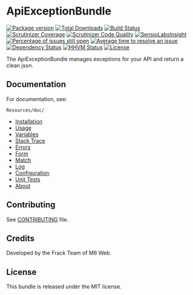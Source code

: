 # ApiExceptionBundle

[![Package version](https://img.shields.io/packagist/v/m6web/api-exception-bundle.svg?style=flat-square)](https://packagist.org/packages/m6web/api-exception-bundle)
[![Total Downloads](https://img.shields.io/packagist/dt/m6web/api-exception-bundle.svg?style=flat-square)](https://packagist.org/packages/m6web/api-exception-bundle)
[![Build Status](https://img.shields.io/travis/M6Web/ApiExceptionBundle/master.svg?style=flat-square)](https://travis-ci.org/M6Web/ApiExceptionBundle)
[![Scrutinizer Coverage](https://img.shields.io/scrutinizer/coverage/g/m6web/ApiExceptionBundle.svg?style=flat-square)](https://scrutinizer-ci.com/g/m6web/ApiExceptionBundle/?branch=master)
[![Scrutinizer Code Quality](https://img.shields.io/scrutinizer/g/m6web/ApiExceptionBundle.svg?style=flat-square)](https://scrutinizer-ci.com/g/m6web/ApiExceptionBundle/?branch=master)
[![SensioLabsInsight](https://img.shields.io/sensiolabs/i/c770213f-bec2-4cac-a2bc-c414333cd91c.svg?style=flat-square)](https://insight.sensiolabs.com/projects/c770213f-bec2-4cac-a2bc-c414333cd91c)
[![Percentage of issues still open](http://isitmaintained.com/badge/open/M6Web/ApiExceptionBundle.svg?style=flat-square)](http://isitmaintained.com/project/M6Web/ApiExceptionBundle "Percentage of issues still open")
[![Average time to resolve an issue](http://isitmaintained.com/badge/resolution/M6Web/ApiExceptionBundle.svg?style=flat-square)](http://isitmaintained.com/project/M6Web/ApiExceptionBundle "Average time to resolve an issue")
[![Dependency Status](https://img.shields.io/versioneye/d/php/m6web:api-exception-bundle.svg?style=flat-square)](https://www.versioneye.com/php/m6web:api-exception-bundle)
[![HHVM Status](https://img.shields.io/hhvm/m6web/api-exception-bundle.svg?style=flat-square)](http://hhvm.h4cc.de/package/m6web/api-exception-bundle)
[![License](https://img.shields.io/packagist/l/m6web/api-exception-bundle.svg?style=flat-square)](https://packagist.org/packages/m6web/api-exception-bundle)

The ApiExceptionBundle manages exceptions for your API and return a clean json.

## Documentation

For documentation, see:

```
Resources/doc/
```

- [Installation](https://github.com/M6Web/ApiExceptionBundle/blob/master/Resources/doc/installation.md)
- [Usage](https://github.com/M6Web/ApiExceptionBundle/blob/master/Resources/doc/usage.md)
- [Variables](https://github.com/M6Web/ApiExceptionBundle/blob/master/Resources/doc/variables.md)
- [Stack Trace](https://github.com/M6Web/ApiExceptionBundle/blob/master/Resources/doc/stack_trace.md)
- [Errors](https://github.com/M6Web/ApiExceptionBundle/blob/master/Resources/doc/errors.md)
- [Form](https://github.com/M6Web/ApiExceptionBundle/blob/master/Resources/doc/form.md)
- [Match](https://github.com/M6Web/ApiExceptionBundle/blob/master/Resources/doc/match.md)
- [Log](https://github.com/M6Web/ApiExceptionBundle/blob/master/Resources/doc/log.md)
- [Configuration](https://github.com/M6Web/ApiExceptionBundle/blob/master/Resources/doc/configuration.md)
- [Unit Tests](https://github.com/M6Web/ApiExceptionBundle/blob/master/Resources/doc/unit_tests.md)
- [About](https://github.com/M6Web/ApiExceptionBundle/blob/master/Resources/doc/about.md)

## Contributing

See [CONTRIBUTING](https://github.com/M6Web/ApiExceptionBundle/blob/master/CONTRIBUTING.md) file.

## Credits

Developed by the Frack Team of M6 Web.

## License

This bundle is released under the MIT license.
